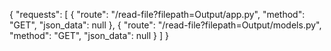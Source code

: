 {
  "requests": [
    {
      "route": "/read-file?filepath=Output/app.py",
      "method": "GET",
      "json_data": null
    },
    {
      "route": "/read-file?filepath=Output/models.py",
      "method": "GET",
      "json_data": null
    }
  ]
}